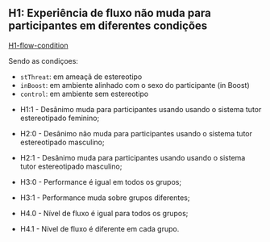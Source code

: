 
## H1: Experiência de fluxo não muda para participantes em diferentes condições

[H1-flow-condition](H1-flow-condition/)

Sendo as condiçoes: 
 - `stThreat`: em ameaçã de estereotipo
 - `inBoost`: em ambiente alinhado com o sexo do participante (in Boost)
 - `control`: em ambiente sem estereotipo


* H1:1 - Desânimo muda para participantes usando usando o sistema tutor estereotipado feminino;

* H2:0 - Desânimo não muda para participantes usando o sistema tutor estereotipado masculino;

* H2:1 - Desânimo muda para participantes usando usando o sistema tutor estereotipado masculino;

* H3:0 - Performance é igual em todos os grupos;

* H3:1 - Performance muda sobre grupos diferentes;

* H4.0 - Nível de fluxo é igual para todos os grupos;

* H4.1 - Nível de fluxo é diferente em cada grupo.

